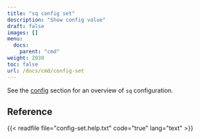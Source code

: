 ```yaml
---
title: "sq config set"
description: "Show config value"
draft: false
images: []
menu:
  docs:
    parent: "cmd"
weight: 2038
toc: false
url: /docs/cmd/config-set
---
```

See the [config](/docs/config) section for an overview of `sq` configuration.

## Reference

{{< readfile file="config-set.help.txt" code="true" lang="text" >}}

